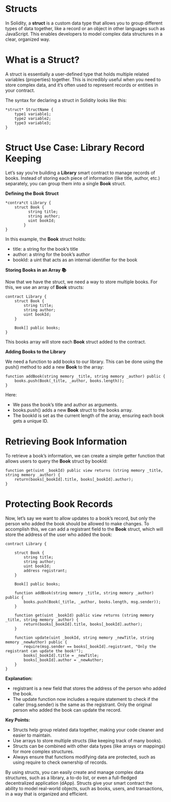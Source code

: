 # Structs

In Solidity, a **struct** is a custom data type that allows you to group different types of data together, like a record or an object in other languages such as JavaScript. This enables developers to model complex data structures in a clear, organized way.

# **What is a Struct?**

A struct is essentially a user-defined type that holds multiple related variables (properties) together. This is incredibly useful when you need to store complex data, and it’s often used to represent records or entities in your contract.

The syntax for declaring a struct in Solidity looks like this:

```solidity
*struct* StructName {
	type1 variable1;
	type2 variable2;
	type3 variable3;
}
```

# **Struct Use Case: Library Record Keeping**

Let’s say you’re building a **Library** smart contract to manage records of books. Instead of storing each piece of information (like title, author, etc.) separately, you can group them into a single **Book** struct.

**Defining the Book Struct**

```solidity
*contra*ct Library {
	struct Book {
		  string title;
		  string author;
		  uint bookId;
		}
}
```

In this example, the **Book** struct holds:

- title: a string for the book’s title
- author: a string for the book’s author
- bookId: a uint that acts as an internal identifier for the book

**Storing Books in an Array 📚**

Now that we have the struct, we need a way to store multiple books. For this, we use an array of **Book** structs:

```solidity
contract Library {
	struct Book {
		string title;
		string author;
		uint bookId;
	}

	Book[] public books;
}
```

This books array will store each **Book** struct added to the contract.

**Adding Books to the Library**

We need a function to add books to our library. This can be done using the push() method to add a new **Book** to the array:

```solidity
function addBook(string memory _title, string memory _author) public {
	books.push(Book(_title, _author, books.length));
}
```

Here:

- We pass the book’s title and author as arguments.
- books.push() adds a new **Book** struct to the books array.
- The bookId is set as the current length of the array, ensuring each book gets a unique ID.

# **Retrieving Book Information**

To retrieve a book’s information, we can create a simple getter function that allows users to query the **Book** struct by bookId:

```solidity
function get(uint _bookId) public view returns (string memory _title, string memory _author) {
	return(books[_bookId].title, books[_bookId].author);
}
```

# **Protecting Book Records**

Now, let’s say we want to allow updates to a book’s record, but only the person who added the book should be allowed to make changes. To accomplish this, we can add a registrant field to the **Book** struct, which will store the address of the user who added the book:

```solidity
contract Library {

	struct Book {
		string title;
		string author;
		uint bookId;
		address registrant;
	}

	Book[] public books;

	function addBook(string memory _title, string memory _author) public {
		books.push(Book(_title, _author, books.length, msg.sender));
	}

	function get(uint _bookId) public view returns (string memory _title, string memory _author) {
		return(books[_bookId].title, books[_bookId].author);
	}

	function update(uint _bookId, string memory _newTitle, string memory _newAuthor) public {
		require(msg.sender == books[_bookId].registrant, "Only the registrant can update the book!");
		books[_bookId].title = _newTitle;
		books[_bookId].author = _newAuthor;
	}
}
```

**Explanation:**

- registrant is a new field that stores the address of the person who added the book.
- The update function now includes a require statement to check if the caller (msg.sender) is the same as the registrant. Only the original person who added the book can update the record.

**Key Points:**

- Structs help group related data together, making your code cleaner and easier to maintain.
- Use arrays to store multiple structs (like keeping track of many books).
- Structs can be combined with other data types (like arrays or mappings) for more complex structures.
- Always ensure that functions modifying data are protected, such as using require to check ownership of records.

By using structs, you can easily create and manage complex data structures, such as a library, a to-do list, or even a full-fledged decentralized application (dApp). Structs give your smart contract the ability to model real-world objects, such as books, users, and transactions, in a way that is organized and efficient.
